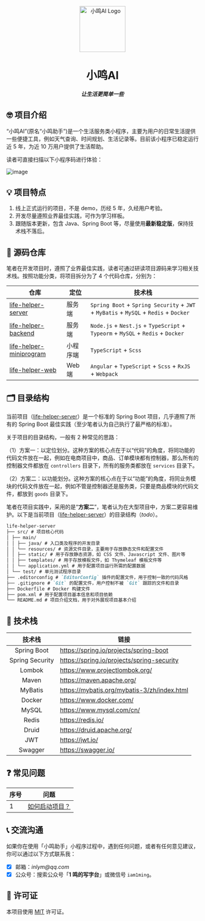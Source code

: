<div align="center">
  <br>
  <img alt="小鸣AI Logo" src="https://static.lifehelper.com.cn/static/project/logo.png" style="height:120px;" />
  <br>
  <h1>小鸣AI</h1>
  <h5>让生活更简单一些</h5>
</div>

## 🤓 项目介绍

“小鸣AI”(原名“小鸣助手”)是一个生活服务类小程序，主要为用户的日常生活提供一些便捷工具，例如天气查询、时间规划、生活记录等。目前该小程序已稳定运行近 5 年，为近 10 万用户提供了生活帮助。

读者可直接扫描以下小程序码进行体验：

![image](https://static.lifehelper.com.cn/static/project/qrcode.jpg)

## 💡 项目特点

1. 线上正式运行的项目，不是 demo，历经 5 年，久经用户考验。
2. 开发尽量遵照业界最佳实践，可作为学习样板。
3. 跟随版本更新，包含 Java、Spring Boot 等，尽量使用**最新稳定版**，保持技术栈不落后。

## 🍱 源码仓库

笔者在开发项目时，遵照了业界最佳实践，读者可通过研读项目源码来学习相关技术栈。按照功能分类，将项目拆分为了 4 个代码仓库，分别为：

| 仓库                                                                        | 定位     | 技术栈                                                                               |
| --------------------------------------------------------------------------- | -------- | ------------------------------------------------------------------------------------ |
| [life-helper-server](https://github.com/inlym/life-helper-server)           | 服务端   | `Spring Boot` + `Spring Security` + `JWT` + `MyBatis` + `MySQL` + `Redis` + `Docker` |
| [life-helper-backend](https://github.com/inlym/life-helper-backend)         | 服务端   | `Node.js` + `Nest.js` + `TypeScript` + `Typeorm` + `MySQL` + `Redis` + `Docker`      |
| [life-helper-miniprogram](https://github.com/inlym/life-helper-miniprogram) | 小程序端 | `TypeScript` + `Scss`                                                                |
| [life-helper-web](https://github.com/inlym/life-helper-web)                 | Web 端   | `Angular` + `TypeScript` + `Scss` + `RxJS` + `Webpack`                               |

## 🗂️ 目录结构

当前项目（[life-helper-server](https://github.com/inlym/life-helper-server)）是一个标准的 Spring Boot 项目，几乎遵照了所有的 Spring Boot
最佳实践（至少笔者认为自己执行了最严格的标准）。

关于项目的目录结构，一般有 2 种常见的思路：

（1）方案一：以定位划分。这种方案的核心点在于以“代码”的角度，将同功能的代码文件放在一起，例如在电商项目中，商品、订单模块都有控制器，那么所有的控制器文件都放在 `controllers`
目录下，所有的服务类都放在 `services` 目录下。

（2）方案二：以功能划分。这种方案的核心点在于以“功能”的角度，将同业务模块的代码文件放在一起，例如不管是控制器还是服务类，只要是商品模块的代码文件，都放到 `goods`
目录下。

笔者在项目实践中，采用的是“**方案二**”，笔者认为在大型项目中，方案二更容易维护。以下是当前项目（[life-helper-server](https://github.com/inlym/life-helper-server)）的目录结构（_todo_）。

```markdown
life-helper-server
├── src/ # 项目核心代码
│ ├── main/
│ │ ├── java/ # 入口类及程序的开发目录
│ │ └── resources/ # 资源文件目录，主要用于存放静态文件和配置文件
│ │ ├── static/ # 用于存放静态资源，如 CSS 文件、Javascript 文件、图片等
│ │ ├── templates/ # 用于存放模板文件，如 Thymeleaf 模板文件等
│ │ └── application.yml # 用于配置项目运行所需的配置数据
│ └── test/ # 单元测试程序目录
├── .editorconfig # `EditorConfig` 插件的配置文件，用于控制一致的代码风格
├── .gitignore # `Git` 的配置文件，用户控制不被 `Git` 跟踪的文件和目录
├── Dockerfile # Docker 构建文件
├── pom.xml # 用于配置项目基本信息和项目依赖
└── README.md # 项目介绍文档，用于对外展现项目基本介绍
```

## 🚀 技术栈

|     技术栈      | 链接                                          |
| :-------------: | --------------------------------------------- |
|   Spring Boot   | <https://spring.io/projects/spring-boot>      |
| Spring Security | <https://spring.io/projects/spring-security>  |
|     Lombok      | <https://www.projectlombok.org/>              |
|      Maven      | <https://maven.apache.org/>                   |
|     MyBatis     | <https://mybatis.org/mybatis-3/zh/index.html> |
|     Docker      | <https://www.docker.com/>                     |
|      MySQL      | <https://www.mysql.com/cn/>                   |
|      Redis      | <https://redis.io/>                           |
|      Druid      | <https://druid.apache.org/>                   |
|       JWT       | <https://jwt.io/>                             |
|     Swagger     | <https://swagger.io/>                         |

## ❓ 常见问题

| 序号 | 问题                                                          |
| ---- | ------------------------------------------------------------- |
| 1    | [如何启动项目？](https://github.com/inlym/life-helper-server) |

## 📞 交流沟通

如果你在使用「小鸣助手」小程序过程中，遇到任何问题，或者有任何意见建议，你可以通过以下方式联系我：

- [x] 邮箱：_inlym@qq.com_
- [x] 公众号：搜索公众号「**1 鸣的写字台**」或微信号 `iam1ming`。

## 📄 许可证

本项目使用 [MIT](LICENSE) 许可证。
